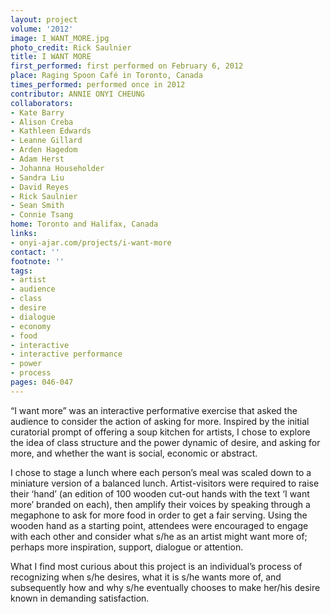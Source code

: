 ```yaml
---
layout: project
volume: '2012'
image: I_WANT_MORE.jpg
photo_credit: Rick Saulnier
title: I WANT MORE
first_performed: first performed on February 6, 2012
place: Raging Spoon Café in Toronto, Canada
times_performed: performed once in 2012
contributor: ANNIE ONYI CHEUNG
collaborators:
- Kate Barry
- Alison Creba
- Kathleen Edwards
- Leanne Gillard
- Arden Hagedom
- Adam Herst
- Johanna Householder
- Sandra Liu
- David Reyes
- Rick Saulnier
- Sean Smith
- Connie Tsang
home: Toronto and Halifax, Canada
links:
- onyi-ajar.com/projects/i-want-more
contact: ''
footnote: ''
tags:
- artist
- audience
- class
- desire
- dialogue
- economy
- food
- interactive
- interactive performance
- power
- process
pages: 046-047
---
```


“I want more” was an interactive performative exercise that asked the audience to consider the action of asking for more. Inspired by the initial curatorial prompt of offering a soup kitchen for artists, I chose to explore the idea of class structure and the power dynamic of desire, and asking for more, and whether the want is social, economic or abstract.

I chose to stage a lunch where each person’s meal was scaled down to a miniature version of a balanced lunch. Artist-visitors were required to raise their ‘hand’ (an edition of 100 wooden cut-out hands with the text ‘I want more’ branded on each), then amplify their voices by speaking through a megaphone to ask for more food in order to get a fair serving. Using the wooden hand as a starting point, attendees were encouraged to engage with each other and consider what s/he as an artist might want more of; perhaps more inspiration, support, dialogue or attention.

What I find most curious about this project is an individual’s process of recognizing when s/he desires, what it is s/he wants more of, and subsequently how and why s/he eventually chooses to make her/his desire known in demanding satisfaction.
